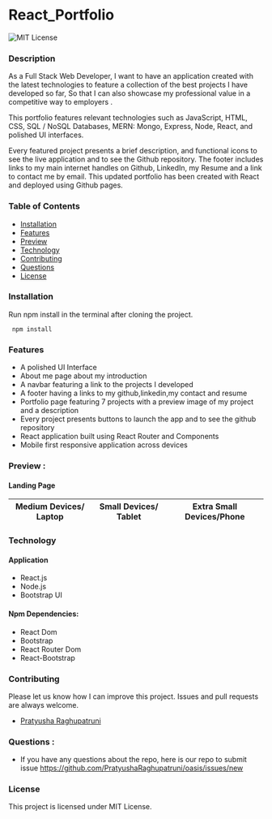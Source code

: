 # React_Portfolio

![MIT License](https://img.shields.io/badge/license-MIT-green)

### Description

As a Full Stack Web Developer, I want to have an application created with the latest technologies to feature a collection of the best projects I have developed so far, So that I can also showcase my professional value in a competitive way to employers .

This portfolio features relevant technologies such as JavaScript, HTML, CSS, SQL / NoSQL Databases, MERN: Mongo, Express, Node, React, and polished UI interfaces.

Every featured project presents a brief description, and functional icons to see the live application and to see the Github repository. The footer includes links to my main internet handles on Github, LinkedIn, my Resume and a link to contact me by email. This updated portfolio has been created with React and deployed using Github pages.

### Table of Contents

*  [Installation](#installation)
*  [Features](#features)
*  [Preview](#preview)
*  [Technology](#technology)
*  [Contributing](#contributing)
*  [Questions](#questions)
*  [License](#license)

### Installation

Run npm install in the terminal after cloning the project.
<pre><code> npm install </code></pre>

### Features

* A polished UI Interface
* About me page about my introduction
* A navbar featuring a link to the projects I developed
* A footer having a links to my github,linkedin,my contact and resume
* Portfolio page featuring 7 projects with a preview image of my project and a description
* Every project presents buttons to launch the app and to see the github repository
* React application built using React Router and Components
* Mobile first responsive application across devices

### Preview :
#### Landing Page

|Medium Devices/ Laptop|Small Devices/ Tablet|Extra Small Devices/Phone
|--|--|--


### Technology

#### Application 
 * React.js
 * Node.js
 * Bootstrap UI

#### Npm Dependencies:
* React Dom
* Bootstrap
* React Router Dom
* React-Bootstrap

### Contributing

Please let us know how I can improve this project. Issues and pull requests are always welcome.

* [Pratyusha Raghupatruni](https://github.com/PratyushaRaghupatruni)

### Questions :

* If you have any questions about the repo, here is our repo to submit issue 
  https://github.com/PratyushaRaghupatruni/oasis/issues/new

### License

This project is licensed under MIT License.